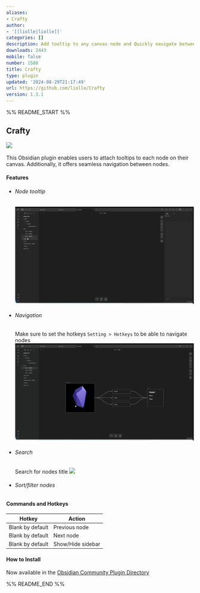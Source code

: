```yaml
---
aliases:
- Crafty
author:
- '[[liolle|liolle]]'
categories: []
description: Add tooltip to any canvas node and Quickly navigate between canvas nodes
downloads: 2443
mobile: false
number: 1508
title: Crafty
type: plugin
updated: '2024-08-29T21:17:49'
url: https://github.com/liolle/Crafty
version: 1.3.1
---
```


%% README_START %%

## Crafty

![](https://img.shields.io/github/downloads/liolle/Crafty/total?color=0fbb3f&logo=github&style=for-the-badge)

This Obsidian plugin enables users to attach tooltips to each node on their canvas. Additionally, it offers seamless navigation between nodes.

#### Features

-   ###### Node tooltip

    ![](https://raw.githubusercontent.com/liolle/Crafty/HEAD//.github/media/crafty-toltip_1.1.gif)

-   ###### Navigation

    Make sure to set the hotkeys `Setting > Hotkeys` to be able to navigate nodes
    ![](https://raw.githubusercontent.com/liolle/Crafty/HEAD//.github/media/crafty-navigation_1.1.gif)

-   ###### Search

    Search for nodes title
    ![](https://raw.githubusercontent.com/liolle/Crafty/HEAD//.github/media/crafty-search.gif)

-   ###### Sort/filter nodes

#### Commands and Hotkeys

| Hotkey           | Action            |
| ---------------- | ----------------- |
| Blank by default | Previous node     |
| Blank by default | Next node         |
| Blank by default | Show/Hide sidebar |

#### How to Install

Now available in the [Obsidian Community Plugin Directory](https://obsidian.md/plugins?search=crafty)


%% README_END %%